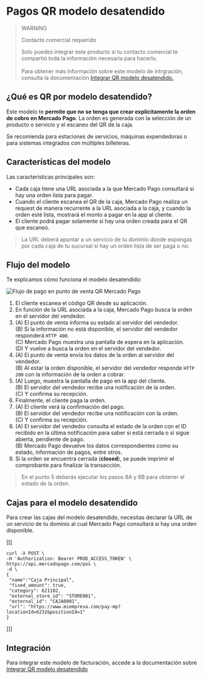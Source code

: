 # Pagos QR modelo desatendido

> WARNING
>
> Contacto comercial requerido
>
> Solo puedes integrar este producto si tu contacto comercial te compartió toda la información necesaria para hacerlo.
> </br></br>
> Para obtener más información sobre este modelo de intrgración, consulta la documentación [Integrar QR modelo desatendido.](/developers/es/docs/qr-code/qr-unattended/qr-unattended-part-b) 

## ¿Qué es QR por modelo desatendido?

Este modelo te **permite que no se tenga que crear explícitamente la orden de cobro en Mercado Pago**. La orden es generada con la selección de un producto o servicio y el escaneo del QR de la caja. 

Se recomienda para estaciones de servicios, máquinas expendedoras o para sistemas integrados con múltiples billeteras.

## Características del modelo 

Las características principales son: 

- Cada caja tiene una URL asociada a la que Mercado Pago consultará si hay una orden lista para pagar.
- Cuando el cliente escanea el QR de la caja, Mercado Pago realiza un request de manera recurrente a la URL asociada a la caja, y cuando la orden esté lista, mostrará el monto a pagar en la app al cliente.
- El cliente podrá pagar solamente si hay una orden creada para el QR que escaneó.

> La URL deberá apuntar a un servicio de tu dominio donde expongas por cada caja de tu sucursal si hay un orden lista de ser paga o no.

## Flujo del modelo

Te explicamos cómo funciona el modelo desatendido: 

![Flujo de pago en punto de venta QR Mercado Pago](/images/mobile/qr-gas-station-flow.es.png)

1. El cliente escanea el código QR desde su aplicación.
2. En función de la URL asociada a la caja, Mercado Pago busca la orden en el servidor del vendedor.
3. (A) El punto de venta informa su estado al servidor del vendedor.<br/>
   (B) Si la información no está disponible, el servidor del vendedor responderá `HTTP 400`.<br/>
   (C) Mercado Pago muestra una pantalla de espera en la aplicación.<br/>
   (D) Y vuelve a busca la orden en el servidor del vendedor. 
4. (A) El punto de venta envía los datos de la orden al servidor del vendedor.<br/>
   (B) Al estar la orden disponible, el servidor del vendedor responde `HTTP 200` con la información de la orden a cobrar.
5. (A) Luego, muestra la pantalla de pago en la app del cliente.<br/>
   (B) El servidor del vendedor recibe una notificación de la orden.<br/>
   (C) Y confirma su recepción. 
6. Finalmente, el cliente paga la orden. 
7. (A) El cliente verá la confirmación del pago.<br/>
   (B) El servidor del vendedor recibe una notificación con la orden.<br/> 
   (C) Y confirma su recepción. 
8. (A) El servidor del vendedor consulta el estado de la orden con el ID recibido en la última notificación para saber si está cerrada o si sigue abierta, pendiente de pago.<br/>
   (B) Mercado Pago devuelve los datos correspondientes como su estado, información de pagos, entre otros.
9. Si la orden se encuentra cerrada (**closed**), se puede imprimir el comprobante para finalizar la transacción.

> En el punto 5 deberás ejecutar los pasos 8A y 8B para obtener el estado de la orden.

## Cajas para el modelo desatendido

Para crear las cajas del modelo desatendido, necesitas declarar la URL de un servicio de tu dominio al cual Mercado Pago consultará si hay una orden disponible.

[[[
 ```curl
curl -X POST \
-H 'Authorization: Bearer PROD_ACCESS_TOKEN' \
https://api.mercadopago.com/pos \
-d \
{
  "name":"Caja Principal", 
  "fixed_amount": true,
  "category": 621102,
  "external_store_id": "STORE001",
  "external_id": "CAJA0001",
  "url": "https://www.miempresa.com/pay-mp?locationId=6232&positionId=1"
}
```
]]]

## Integración

Para integrar este modelo de facturación, accede a la documentación sobre [Integrar QR modelo desatendido](/developers/es/docs/qr-code/qr-unattended/qr-unattended-part-b)